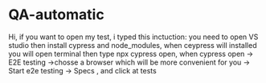 # QA-automatic
Hi, if you want to open my test, i typed this inctuction:
you need to open VS studio then install cypress and node_modules, when ceypress will installed you will open terminal then type npx cypress open, when cypress open ->
E2E testing ->chosse a  browser which will be more convenient for you -> Start e2e testing -> Specs , and click at tests
 
